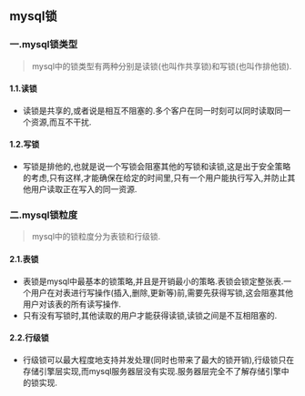 ## mysql锁

### 一.mysql锁类型
> mysql中的锁类型有两种分别是读锁(也叫作共享锁)和写锁(也叫作排他锁).
#### 1.1.读锁
- 读锁是共享的,或者说是相互不阻塞的.多个客户在同一时刻可以同时读取同一个资源,而互不干扰.
#### 1.2.写锁
- 写锁是排他的,也就是说一个写锁会阻塞其他的写锁和读锁,这是出于安全策略的考虑,只有这样,才能确保在给定的时间里,只有一个用户能执行写入,并防止其他用户读取正在写入的同一资源.

### 二.mysql锁粒度
> mysql中的锁粒度分为表锁和行级锁.
#### 2.1.表锁
- 表锁是mysql中最基本的锁策略,并且是开销最小的策略.表锁会锁定整张表.一个用户在对表进行写操作(插入,删除,更新等)前,需要先获得写锁,这会阻塞其他用户对该表的所有读写操作.
- 只有没有写锁时,其他读取的用户才能获得读锁,读锁之间是不互相阻塞的.
#### 2.2.行级锁
- 行级锁可以最大程度地支持并发处理(同时也带来了最大的锁开销),行级锁只在存储引擎层实现,而mysql服务器层没有实现.服务器层完全不了解存储引擎中的锁实现.


